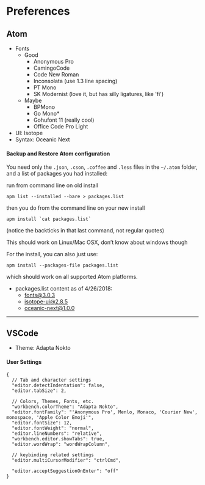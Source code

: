 # Preferences

## Atom

* Fonts
  - Good
    + Anonymous Pro
    + CamingoCode
    + Code New Roman
    + Inconsolata (use 1.3 line spacing)
    + PT Mono
    + SK Modernist (love it, but has silly ligatures, like 'fi')
  - Maybe
    + BPMono
    + Go Mono*
    + Gohufont 11 (really cool)
    + Office Code Pro Light
* UI: Isotope
* Syntax: Oceanic Next

#### Backup and Restore Atom configuration
You need only the `.json`, `.cson`, `.coffee` and `.less` files in the `~/.atom` folder, and a list of packages you had installed:

run from command line on old install
```shell
apm list --installed --bare > packages.list
```
then you do from the command line on your new install
```shell
apm install `cat packages.list`
```
(notice the backticks in that last command, not regular quotes)

This should work on Linux/Mac OSX, don’t know about windows though

For the install, you can also just use:
```shell
apm install --packages-file packages.list
```
which should work on all supported Atom platforms.

* packages.list content as of 4/26/2018:
  - fonts@3.0.3
  - isotope-ui@2.8.5
  - oceanic-next@1.0.0

---

## VSCode

* Theme: Adapta Nokto

#### User Settings
```
{
  // Tab and character settings
  "editor.detectIndentation": false,
  "editor.tabSize": 2,

  // Colors, Themes, Fonts, etc.
  "workbench.colorTheme": "Adapta Nokto",
  "editor.fontFamily": "'Anonymous Pro', Menlo, Monaco, 'Courier New', monospace, 'Apple Color Emoji'",
  "editor.fontSize": 12,
  "editor.fontWeight": "normal",
  "editor.lineNumbers": "relative",
  "workbench.editor.showTabs": true,
  "editor.wordWrap": "wordWrapColumn",

  // keybinding related settings
  "editor.multiCursorModifier": "ctrlCmd",
                            
  "editor.acceptSuggestionOnEnter": "off"
}
```
